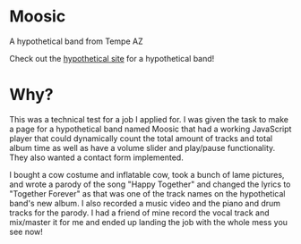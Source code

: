 # Moosic
A hypothetical band from Tempe AZ

Check out the <a href="https://elisemalin.github.io/Moosic/">hypothetical site</a> for a hypothetical band!

# Why?
This was a technical test for a job I applied for. I was given the task to make a page for a hypothetical band named Moosic that had a working JavaScript player that could dynamically count the total amount of tracks and total album time as well as have a volume slider and play/pause functionality. They also wanted a contact form implemented.

I bought a cow costume and inflatable cow, took a bunch of lame pictures, and wrote a parody of the song "Happy Together" and changed the lyrics to "Together Forever" as that was one of the track names on the hypothetical band's new album. I also recorded a music video and the piano and drum tracks for the parody. I had a friend of mine record the vocal track and mix/master it for me and ended up landing the job with the whole mess you see now!
